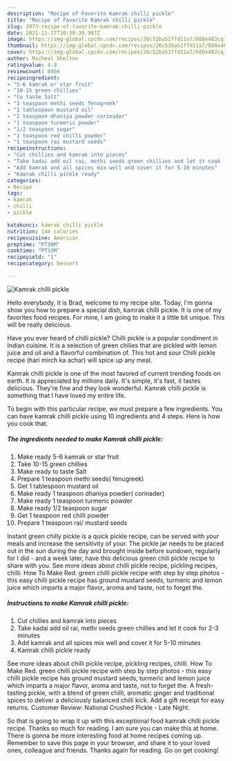 ```yaml
---
description: "Recipe of Favorite Kamrak chilli pickle"
title: "Recipe of Favorite Kamrak chilli pickle"
slug: 2073-recipe-of-favorite-kamrak-chilli-pickle
date: 2021-11-27T10:30:39.997Z
image: https://img-global.cpcdn.com/recipes/26c52ba51ffd11a7/680x482cq70/kamrak-chilli-pickle-recipe-main-photo.jpg
thumbnail: https://img-global.cpcdn.com/recipes/26c52ba51ffd11a7/680x482cq70/kamrak-chilli-pickle-recipe-main-photo.jpg
cover: https://img-global.cpcdn.com/recipes/26c52ba51ffd11a7/680x482cq70/kamrak-chilli-pickle-recipe-main-photo.jpg
author: Micheal Shelton
ratingvalue: 4.9
reviewcount: 8404
recipeingredient:
- "5-6 kamrak or star fruit"
- "10-15 green chillies"
- "to taste Salt"
- "1 teaspoon methi seeds fenugreek"
- "1 tablespoon mustard oil"
- "1 teaspoon dhaniya powder corinader"
- "1 teaspoon turmeric powder"
- "1/2 teaspoon sugar"
- "1 teaspoon red chilli powder"
- "1 teaspoon rai mustard seeds"
recipeinstructions:
- "Cut chillies and kamrak into pieces"
- "Take kadai add oil rai, methi seeds green chillies and let it cook for 2-3 minutes"
- "Add kamrak and all spices mix well and cover it for 5-10 minutes"
- "Kamrak chilli pickle ready"
categories:
- Recipe
tags:
- kamrak
- chilli
- pickle

katakunci: kamrak chilli pickle 
nutrition: 144 calories
recipecuisine: American
preptime: "PT30M"
cooktime: "PT33M"
recipeyield: "1"
recipecategory: Dessert

---
```



![Kamrak chilli pickle](https://img-global.cpcdn.com/recipes/26c52ba51ffd11a7/680x482cq70/kamrak-chilli-pickle-recipe-main-photo.jpg)

Hello everybody, it is Brad, welcome to my recipe site. Today, I'm gonna show you how to prepare a special dish, kamrak chilli pickle. It is one of my favorites food recipes. For mine, I am going to make it a little bit unique. This will be really delicious.

Have you ever heard of chilli pickle? Chilli pickle is a popular condiment in Indian cuisine. It is a selection of green chilies that are pickled with lemon juice and oil and a flavorful combination of. This hot and sour Chilli pickle recipe (hari mirch ka achar) will spice up any meal.

Kamrak chilli pickle is one of the most favored of current trending foods on earth. It is appreciated by millions daily. It's simple, it's fast, it tastes delicious. They're fine and they look wonderful. Kamrak chilli pickle is something that I have loved my entire life.


To begin with this particular recipe, we must prepare a few ingredients. You can have kamrak chilli pickle using 10 ingredients and 4 steps. Here is how you cook that.

<!--inarticleads1-->

##### The ingredients needed to make Kamrak chilli pickle:

1. Make ready 5-6 kamrak or star fruit
1. Take 10-15 green chillies
1. Make ready to taste Salt
1. Prepare 1 teaspoon methi seeds( fenugreek)
1. Get 1 tablespoon mustard oil
1. Make ready 1 teaspoon dhaniya powder( corinader)
1. Make ready 1 teaspoon turmeric powder
1. Make ready 1/2 teaspoon sugar
1. Get 1 teaspoon red chilli powder
1. Prepare 1 teaspoon rai/ mustard seeds


Instant green chilly pickle is a quick pickle recipe, can be served with your meals and increase the sensitivity of your. The pickle jar needs to be placed out in the sun during the day and brought inside before sundown, regularly for I did - and a week later, have this delicious green chili pickle recipe to share with you. See more ideas about chilli pickle recipe, pickling recipes, chilli. How To Make Red. green chilli pickle recipe with step by step photos - this easy chilli pickle recipe has ground mustard seeds, turmeric and lemon juice which imparts a major flavor, aroma and taste, not to forget the. 

<!--inarticleads2-->

##### Instructions to make Kamrak chilli pickle:

1. Cut chillies and kamrak into pieces
1. Take kadai add oil rai, methi seeds green chillies and let it cook for 2-3 minutes
1. Add kamrak and all spices mix well and cover it for 5-10 minutes
1. Kamrak chilli pickle ready


See more ideas about chilli pickle recipe, pickling recipes, chilli. How To Make Red. green chilli pickle recipe with step by step photos - this easy chilli pickle recipe has ground mustard seeds, turmeric and lemon juice which imparts a major flavor, aroma and taste, not to forget the. A fresh-tasting pickle, with a blend of green chilli, aromatic ginger and traditional spices to deliver a deliciously balanced chilli kick. Add a gift receipt for easy returns. Customer Review: National Crushed Pickle - Late Night. 

So that is going to wrap it up with this exceptional food kamrak chilli pickle recipe. Thanks so much for reading. I am sure you can make this at home. There is gonna be more interesting food at home recipes coming up. Remember to save this page in your browser, and share it to your loved ones, colleague and friends. Thanks again for reading. Go on get cooking!
